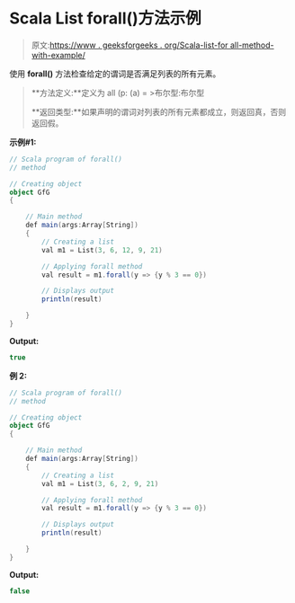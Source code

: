 # Scala List forall()方法示例

> 原文:[https://www . geeksforgeeks . org/Scala-list-for all-method-with-example/](https://www.geeksforgeeks.org/scala-list-forall-method-with-example/)

使用 **forall()** 方法检查给定的谓词是否满足列表的所有元素。

> **方法定义:**定义为 all (p: (a) = >布尔型:布尔型
> 
> **返回类型:**如果声明的谓词对列表的所有元素都成立，则返回真，否则返回假。

**示例#1:**

```scala
// Scala program of forall()
// method

// Creating object
object GfG
{ 

    // Main method
    def main(args:Array[String])
    {
        // Creating a list
        val m1 = List(3, 6, 12, 9, 21)

        // Applying forall method
        val result = m1.forall(y => {y % 3 == 0})

        // Displays output
        println(result)

    }
} 
```

**Output:**

```scala
true

```

**例 2:**

```scala
// Scala program of forall()
// method

// Creating object
object GfG
{ 

    // Main method
    def main(args:Array[String])
    {
        // Creating a list
        val m1 = List(3, 6, 2, 9, 21)

        // Applying forall method
        val result = m1.forall(y => {y % 3 == 0})

        // Displays output
        println(result)

    }
} 
```

**Output:**

```scala
false

```